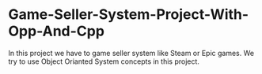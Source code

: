 # Game-Seller-System-Project-With-Opp-And-Cpp
In this project we have to game seller system like Steam or Epic games. We try to use Object Orianted System concepts in this project.
